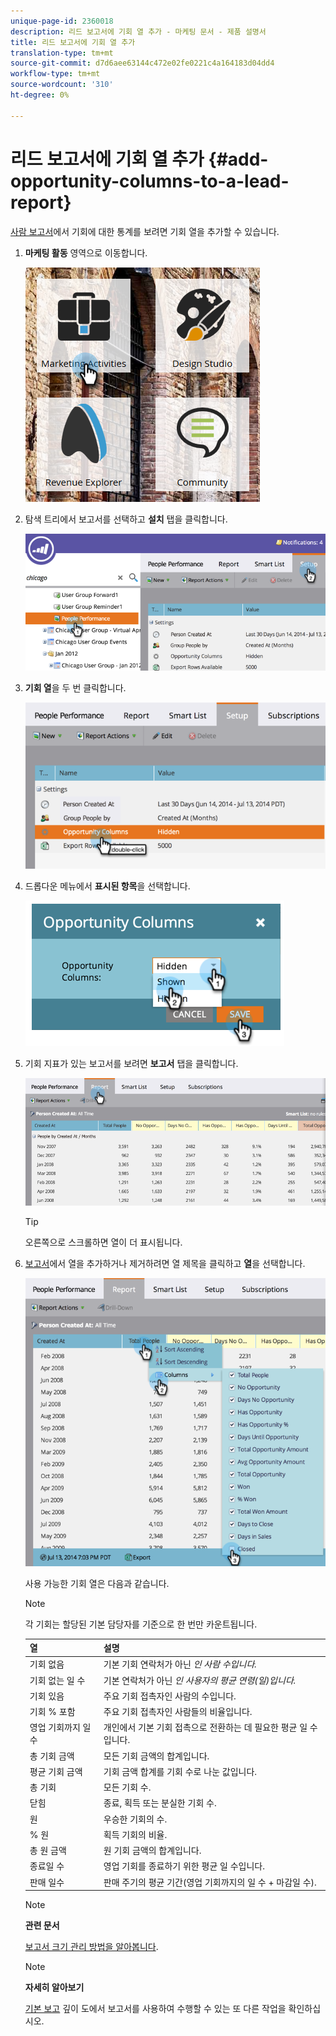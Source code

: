 ```yaml
---
unique-page-id: 2360018
description: 리드 보고서에 기회 열 추가 - 마케팅 문서 - 제품 설명서
title: 리드 보고서에 기회 열 추가
translation-type: tm+mt
source-git-commit: d7d6aee63144c472e02fe0221c4a164183d04dd4
workflow-type: tm+mt
source-wordcount: '310'
ht-degree: 0%

---
```



# 리드 보고서에 기회 열 추가 {#add-opportunity-columns-to-a-lead-report}

[사람 보고서](http://docs.marketo.com/display/docs/basic+reporting)에서 기회에 대한 통계를 보려면 기회 열을 추가할 수 있습니다.

1. **마케팅 활동** 영역으로 이동합니다.

   ![](assets/ma.png)

1. 탐색 트리에서 보고서를 선택하고 **설치** 탭을 클릭합니다.

   ![](assets/two.png)

1. **기회 열**&#x200B;을 두 번 클릭합니다.

   ![](assets/three.png)

1. 드롭다운 메뉴에서 **표시된 항목**&#x200B;을 선택합니다.

   ![](assets/image2014-9-16-12-3a50-3a33.png)

1. 기회 지표가 있는 보고서를 보려면 **보고서** 탭을 클릭합니다.

   ![](assets/five.png)

   >[!TIP]
   >
   >오른쪽으로 스크롤하면 열이 더 표시됩니다.

1. [보고서](select-report-columns.md)에서 열을 추가하거나 제거하려면 열 제목을 클릭하고 **열**&#x200B;을 선택합니다.

   ![](assets/six.png)

   사용 가능한 기회 열은 다음과 같습니다.

   >[!NOTE]
   >
   >각 기회는 할당된 기본 담당자를 기준으로 한 번만 카운트됩니다.

   | 열 | 설명 |
   |---|---|
   | 기회 없음 | 기본 기회 연락처가 아닌 *인 사람 수입니다.* |
   | 기회 없는 일 수 | 기본 연락처가 아닌 *인 사용자의 평균 연령(일)입니다.* |
   | 기회 있음 | 주요 기회 접촉자인 사람의 수입니다. |
   | 기회 % 포함 | 주요 기회 접촉자인 사람들의 비율입니다. |
   | 영업 기회까지 일 수 | 개인에서 기본 기회 접촉으로 전환하는 데 필요한 평균 일 수입니다. |
   | 총 기회 금액 | 모든 기회 금액의 합계입니다. |
   | 평균 기회 금액 | 기회 금액 합계를 기회 수로 나눈 값입니다. |
   | 총 기회 | 모든 기회 수. |
   | 닫힘 | 종료, 획득 또는 분실한 기회 수. |
   | 원 | 우승한 기회의 수. |
   | % 원 | 획득 기회의 비율. |
   | 총 원 금액 | 원 기회 금액의 합계입니다. |
   | 종료일 수 | 영업 기회를 종료하기 위한 평균 일 수입니다. |
   | 판매 일수 | 판매 주기의 평균 기간(영업 기회까지의 일 수 + 마감일 수). |

   >[!NOTE]
   >
   >**관련 문서**
   >
   >
   >[보고서 크기 관리 방법을 알아봅니다](configure-report-size.md).

   >[!NOTE]
   >
   >**자세히 알아보기**
   >
   >
   >[기본 보고](http://docs.marketo.com/display/docs/basic+reporting) 깊이 도에서 보고서를 사용하여 수행할 수 있는 또 다른 작업을 확인하십시오.

